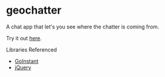 geochatter
===========

A chat app that let's you see where the chatter is coming from.

Try it out [here](https://esri.github.io/100-lines-or-less-js/geochatter).

Libraries Referenced

* [GoInstant](https://goinstant.com/)
* [jQuery](http://jquery.com/)
